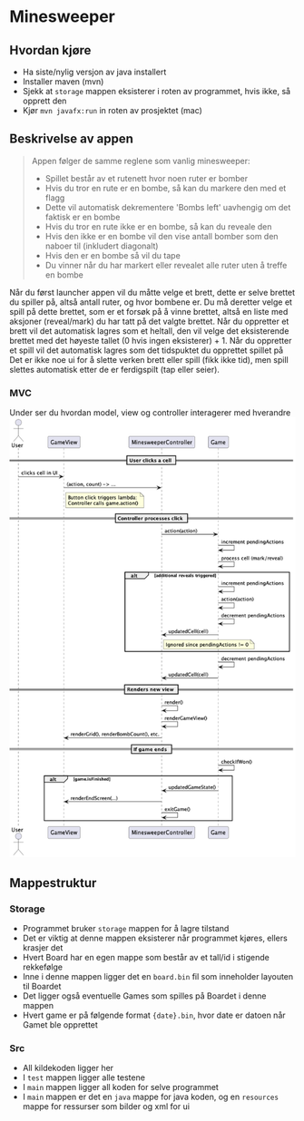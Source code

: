# Minesweeper

## Hvordan kjøre
- Ha siste/nylig versjon av java installert
- Installer maven (mvn)
- Sjekk at `storage` mappen eksisterer i roten av programmet, hvis ikke, så opprett den
- Kjør `mvn javafx:run` in roten av prosjektet (mac)

## Beskrivelse av appen

> Appen følger de samme reglene som vanlig minesweeper:
> - Spillet består av et rutenett hvor noen ruter er bomber
> - Hvis du tror en rute er en bombe, så kan du markere den med et flagg
> - Dette vil automatisk dekrementere 'Bombs left' uavhengig om det faktisk er en bombe
> - Hvis du tror en rute ikke er en bombe, så kan du reveale den
> - Hvis den ikke er en bombe vil den vise antall bomber som den naboer til (inkludert diagonalt)
> - Hvis den er en bombe så vil du tape
> - Du vinner når du har markert eller revealet alle ruter uten å treffe en bombe

Når du først launcher appen vil du måtte velge et brett, dette er selve brettet du spiller på, altså antall ruter, og hvor bombene er. Du må deretter velge et spill på dette brettet, som er et forsøk på å vinne brettet, altså en liste med aksjoner (reveal/mark) du har tatt på det valgte brettet. Når du oppretter et brett vil det automatisk lagres som et heltall, den vil velge det eksisterende brettet med det høyeste tallet (0 hvis ingen eksisterer) + 1. Når du oppretter et spill vil det automatisk lagres som det tidspuktet du opprettet spillet på Det er ikke noe ui for å slette verken brett eller spill (fikk ikke tid), men spill slettes automatisk etter de er ferdigspilt (tap eller seier).

### MVC
Under ser du hvordan model, view og controller interagerer med hverandre
![Sekvensdiagram av mvc](mvc.png)

## Mappestruktur

### Storage
- Programmet bruker `storage` mappen for å lagre tilstand
- Det er viktig at denne mappen eksisterer når programmet kjøres, ellers krasjer det
- Hvert Board har en egen mappe som består av et tall/id i stigende rekkefølge
- Inne i denne mappen ligger det en `board.bin` fil som inneholder layouten til Boardet
- Det ligger også eventuelle Games som spilles på Boardet i denne mappen
- Hvert game er på følgende format `{date}.bin`, hvor date er datoen når Gamet ble opprettet

### Src
- All kildekoden ligger her
- I `test` mappen ligger alle testene
- I `main` mappen ligger all koden for selve programmet
- I `main` mappen er det en `java` mappe for java koden, og en `resources` mappe for ressurser som bilder og xml for ui


